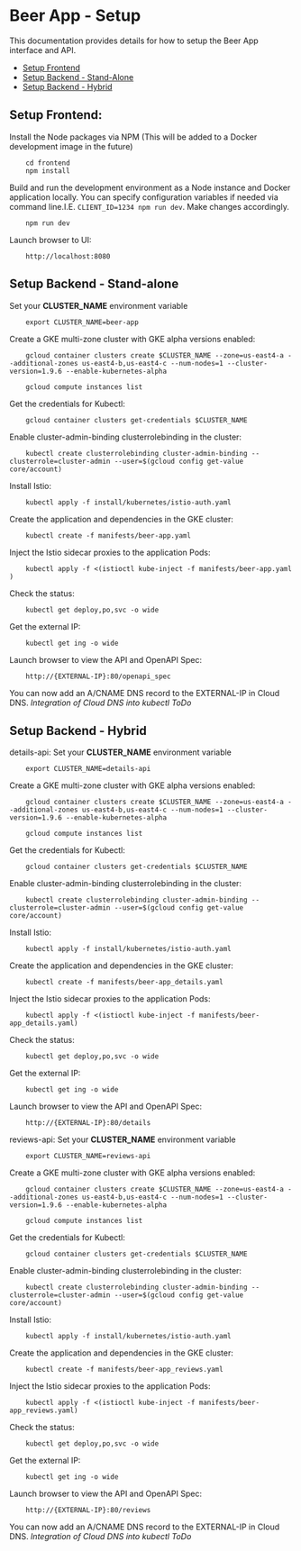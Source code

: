 # Beer App - Setup
This documentation provides details for how to setup the Beer App interface and API.

* [Setup Frontend](#setup_frontend)
* [Setup Backend - Stand-Alone](#setup_backend_stand-alone)
* [Setup Backend - Hybrid](#setup_backend_hybrid)


## <a name="setup_frontend"></a>Setup Frontend:
Install the Node packages via NPM (This will be added to a Docker development image in the future)

        cd frontend
        npm install

Build and run the development environment as a Node instance and Docker application locally. You can specify configuration variables if needed via command line.I.E. `CLIENT_ID=1234 npm run dev`. Make changes accordingly.

        npm run dev

Launch browser to UI:

        http://localhost:8080


## <a name="setup_backend_stand-alone">Setup Backend - Stand-alone</a>
Set your **CLUSTER_NAME** environment variable

        export CLUSTER_NAME=beer-app

Create a GKE multi-zone cluster with GKE alpha versions enabled:

        gcloud container clusters create $CLUSTER_NAME --zone=us-east4-a --additional-zones us-east4-b,us-east4-c --num-nodes=1 --cluster-version=1.9.6 --enable-kubernetes-alpha

        gcloud compute instances list

Get the credentials for Kubectl:

        gcloud container clusters get-credentials $CLUSTER_NAME

Enable cluster-admin-binding clusterrolebinding in the cluster:

        kubectl create clusterrolebinding cluster-admin-binding --clusterrole=cluster-admin --user=$(gcloud config get-value core/account)

Install Istio:

        kubectl apply -f install/kubernetes/istio-auth.yaml

Create the application and dependencies in the GKE cluster:

        kubectl create -f manifests/beer-app.yaml

Inject the Istio sidecar proxies to the application Pods:

        kubectl apply -f <(istioctl kube-inject -f manifests/beer-app.yaml )

Check the status:

        kubectl get deploy,po,svc -o wide

Get the external IP:

        kubectl get ing -o wide

Launch browser to view the API and OpenAPI Spec:

        http://{EXTERNAL-IP}:80/openapi_spec

You can now add an A/CNAME DNS record to the EXTERNAL-IP in Cloud DNS. _Integration of Cloud DNS into kubectl ToDo_


## <a name="setup_backend_hybrid">Setup Backend - Hybrid</a>
details-api:
Set your **CLUSTER_NAME** environment variable

        export CLUSTER_NAME=details-api

Create a GKE multi-zone cluster with GKE alpha versions enabled:

        gcloud container clusters create $CLUSTER_NAME --zone=us-east4-a --additional-zones us-east4-b,us-east4-c --num-nodes=1 --cluster-version=1.9.6 --enable-kubernetes-alpha

        gcloud compute instances list

Get the credentials for Kubectl:

        gcloud container clusters get-credentials $CLUSTER_NAME

Enable cluster-admin-binding clusterrolebinding in the cluster:

        kubectl create clusterrolebinding cluster-admin-binding --clusterrole=cluster-admin --user=$(gcloud config get-value core/account)

Install Istio:

        kubectl apply -f install/kubernetes/istio-auth.yaml

Create the application and dependencies in the GKE cluster:

        kubectl create -f manifests/beer-app_details.yaml

Inject the Istio sidecar proxies to the application Pods:

        kubectl apply -f <(istioctl kube-inject -f manifests/beer-app_details.yaml)

Check the status:

        kubectl get deploy,po,svc -o wide

Get the external IP:

        kubectl get ing -o wide

Launch browser to view the API and OpenAPI Spec:

        http://{EXTERNAL-IP}:80/details

reviews-api:
Set your **CLUSTER_NAME** environment variable

        export CLUSTER_NAME=reviews-api

Create a GKE multi-zone cluster with GKE alpha versions enabled:

        gcloud container clusters create $CLUSTER_NAME --zone=us-east4-a --additional-zones us-east4-b,us-east4-c --num-nodes=1 --cluster-version=1.9.6 --enable-kubernetes-alpha

        gcloud compute instances list

Get the credentials for Kubectl:

        gcloud container clusters get-credentials $CLUSTER_NAME

Enable cluster-admin-binding clusterrolebinding in the cluster:

        kubectl create clusterrolebinding cluster-admin-binding --clusterrole=cluster-admin --user=$(gcloud config get-value core/account)

Install Istio:

        kubectl apply -f install/kubernetes/istio-auth.yaml

Create the application and dependencies in the GKE cluster:

        kubectl create -f manifests/beer-app_reviews.yaml

Inject the Istio sidecar proxies to the application Pods:

        kubectl apply -f <(istioctl kube-inject -f manifests/beer-app_reviews.yaml)

Check the status:

        kubectl get deploy,po,svc -o wide

Get the external IP:

        kubectl get ing -o wide

Launch browser to view the API and OpenAPI Spec:

        http://{EXTERNAL-IP}:80/reviews

You can now add an A/CNAME DNS record to the EXTERNAL-IP in Cloud DNS. _Integration of Cloud DNS into kubectl ToDo_

